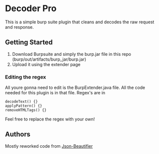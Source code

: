 # Decoder Pro

This is a simple burp suite plugin that cleans and decodes the raw request and response.

## Getting Started

1. Download  Burpsuite and simply the burp.jar file in this repo (burp/out/artifacts/burp_jar/burp.jar)
2. Upload it using the extender page

### Editing the regex

All youre gonna need to edit is the BurpExtender.java file. All the code needed for this plugin is in that file.
Regex's are in 

```
decodeText() {}
applyPattern() {}
removeHTMLTags() {}
```

Feel free to replace the regex with your own!

## Authors

Mostly reworked code from 
[Json-Beautifier](https://github.com/PortSwigger/json-beautifier)



